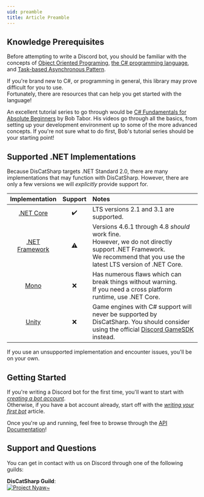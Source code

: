 ```yaml
---
uid: preamble
title: Article Preamble
---
```


## Knowledge Prerequisites
Before attempting to write a Discord bot, you should be familiar with the concepts of [Object Oriented Programing](https://en.wikipedia.org/wiki/Object-oriented_programming), [the C# programming language](https://docs.microsoft.com/en-us/dotnet/csharp/programming-guide/), and [Task-based Asynchronous Pattern](https://docs.microsoft.com/en-us/dotnet/standard/asynchronous-programming-patterns/task-based-asynchronous-pattern-tap).

If you're brand new to C#, or programming in general, this library may prove difficult for you to use.</br>
Fortunately, there are resources that can help you get started with the language!

An excellent tutorial series to go through would be [C# Fundamentals for Absolute Beginners](https://channel9.msdn.com/Series/CSharp-Fundamentals-for-Absolute-Beginners) by Bob Tabor.
His videos go through all the basics, from setting up your development environment up to some of the more advanced concepts.
If you're not sure what to do first, Bob's tutorial series should be your starting point!

## Supported .NET Implementations
Because DisCatSharp targets .NET Standard 2.0, there are many implementations that may function with DisCatSharp.
However, there are only a few versions we will *explicitly* provide support for.

Implementation|Support|Notes
:---: |:---:|:---
[.NET Core](https://en.wikipedia.org/wiki/.NET_Core)|✔️|LTS versions 2.1 and 3.1 are supported.
[.NET Framework](https://en.wikipedia.org/wiki/.NET_Framework)|⚠️|Versions 4.6.1 through 4.8 *should* work fine.<br/>However, we do not directly support .NET Framework.<br/>We recommend that you use the latest LTS version of .NET Core.
[Mono](https://en.wikipedia.org/wiki/Mono_(software))|❌️|Has numerous flaws which can break things without warning.<br/>If you need a cross platform runtime, use .NET Core.
[Unity](https://en.wikipedia.org/wiki/Unity_(game_engine))|❌️|Game engines with C# support will never be supported by DisCatSharp. You should consider using the official [Discord GameSDK](https://discord.com/developers/docs/game-sdk/sdk-starter-guide) instead.

If you use an unsupported implementation and encounter issues, you'll be on your own.

## Getting Started
If you're writing a Discord bot for the first time, you'll want to start with *[creating a bot account](xref:basics_bot_account)*.</br>
Otherwise, if you have a bot account already, start off with the *[writing your first bot](xref:basics_first_bot)* article.</br>

Once you're up and running, feel free to browse through the [API Documentation](/api/index.html)!

## Support and Questions
You can get in contact with us on Discord through one of the following guilds:

**DisCatSharp Guild**:</br>
[![Project Nyaw~](https://discordapp.com/api/guilds/858089281214087179/embed.png?style=banner2)](https://discord.gg/CPhrqxu2SF)
